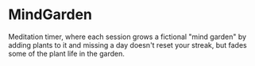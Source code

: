 # MindGarden
Meditation timer, where each session grows a fictional "mind garden" by adding plants to it and missing a day doesn't reset your streak, but fades some of the plant life in the garden.
